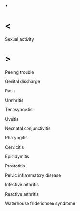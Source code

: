 # .

# <

Sexual activity

# >

Peeing trouble

Genital discharge

Rash

Urethritis

Tenosynovitis

Uveitis

Neonatal conjunctivitis

Pharyngitis

Cervicitis

Epididymitis

Prostatitis

Pelvic inflammatory disease

Infective arthritis

Reactive arthritis

Waterhouse friderichsen syndrome
